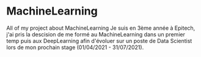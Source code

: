 # MachineLearning
All of my project about MachineLearning
Je suis en 3ème année à Epitech, j'ai pris la descision de me formé au MachineLearning dans un premier temp puis aux DeepLearning afin d'évoluer sur un poste de Data Scientist lors de mon prochain stage (01/04/2021 - 31/07/2021).
